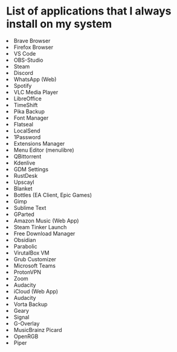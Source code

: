 # List of applications that I always install on my system

<li>Brave Browser
<li>Firefox Browser
<li>VS Code
<li>OBS-Studio
<li>Steam
<li>Discord
<li>WhatsApp (Web)
<li>Spotify
<li>VLC Media Player
<li>LibreOffice
<li>TimeShift
<li>Pika Backup
<li>Font Manager
<li>Flatseal
<li>LocalSend
<li>1Password
<li>Extensions Manager
<li>Menu Editor (menulibre)
<li>QBittorrent
<li>Kdenlive
<li>GDM Settings
<li>RustDesk
<li>Upscayl
<li>Blanket
<li>Bottles (EA Client, Epic Games)
<li>Gimp
<li>Sublime Text
<li>GParted
<li>Amazon Music (Web App)
<li>Steam Tinker Launch
<li>Free Download Manager
<li>Obsidian
<li>Parabolic
<li>VirutalBox VM
<li>Grub Customizer
<li>Microsoft Teams
<li>ProtonVPN
<li>Zoom
<li>Audacity
<li>iCloud (Web App)
<li>Audacity
<li>Vorta Backup
<li>Geary
<li>Signal
<li>G-Overlay
<li>MusicBrainz Picard
<li>OpenRGB
<li>Piper